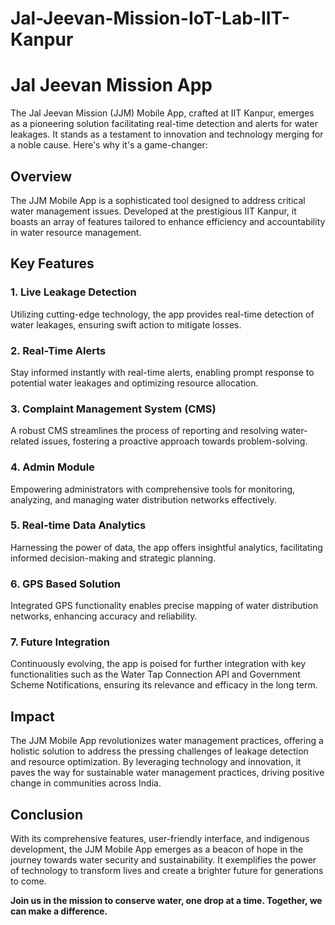 # Jal-Jeevan-Mission-IoT-Lab-IIT-Kanpur
# Jal Jeevan Mission App

The Jal Jeevan Mission (JJM) Mobile App, crafted at IIT Kanpur, emerges as a pioneering solution facilitating real-time detection and alerts for water leakages. It stands as a testament to innovation and technology merging for a noble cause. Here's why it's a game-changer:

## Overview

The JJM Mobile App is a sophisticated tool designed to address critical water management issues. Developed at the prestigious IIT Kanpur, it boasts an array of features tailored to enhance efficiency and accountability in water resource management.

## Key Features

### 1. Live Leakage Detection
Utilizing cutting-edge technology, the app provides real-time detection of water leakages, ensuring swift action to mitigate losses.

### 2. Real-Time Alerts
Stay informed instantly with real-time alerts, enabling prompt response to potential water leakages and optimizing resource allocation.

### 3. Complaint Management System (CMS)
A robust CMS streamlines the process of reporting and resolving water-related issues, fostering a proactive approach towards problem-solving.

### 4. Admin Module
Empowering administrators with comprehensive tools for monitoring, analyzing, and managing water distribution networks effectively.

### 5. Real-time Data Analytics
Harnessing the power of data, the app offers insightful analytics, facilitating informed decision-making and strategic planning.

### 6. GPS Based Solution
Integrated GPS functionality enables precise mapping of water distribution networks, enhancing accuracy and reliability.

### 7. Future Integration
Continuously evolving, the app is poised for further integration with key functionalities such as the Water Tap Connection API and Government Scheme Notifications, ensuring its relevance and efficacy in the long term.

## Impact

The JJM Mobile App revolutionizes water management practices, offering a holistic solution to address the pressing challenges of leakage detection and resource optimization. By leveraging technology and innovation, it paves the way for sustainable water management practices, driving positive change in communities across India.

## Conclusion

With its comprehensive features, user-friendly interface, and indigenous development, the JJM Mobile App emerges as a beacon of hope in the journey towards water security and sustainability. It exemplifies the power of technology to transform lives and create a brighter future for generations to come.

**Join us in the mission to conserve water, one drop at a time. Together, we can make a difference.**
